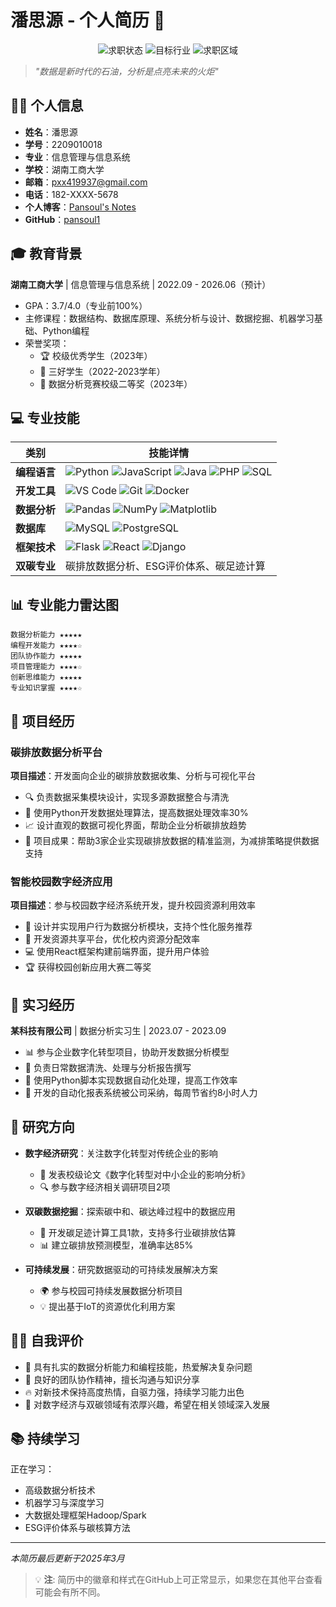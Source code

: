 # 潘思源 - 个人简历 📄

<div align="center">
  <img src="https://img.shields.io/badge/状态-求职中-brightgreen" alt="求职状态" />
  <img src="https://img.shields.io/badge/行业-数字经济/双碳-blue" alt="目标行业" />
  <img src="https://img.shields.io/badge/位置-全国-orange" alt="求职区域" />
</div>

> *"数据是新时代的石油，分析是点亮未来的火炬"*

## 👨‍💼 个人信息
- **姓名**：潘思源
- **学号**：2209010018
- **专业**：信息管理与信息系统
- **学校**：湖南工商大学
- **邮箱**：pxx419937@gmail.com  
- **电话**：182-XXXX-5678
- **个人博客**：[Pansoul's Notes](https://pansoul.site)
- **GitHub**：[pansoul1](https://github.com/pansoul1)

## 🎓 教育背景
**湖南工商大学** | 信息管理与信息系统 | 2022.09 - 2026.06（预计）
- GPA：3.7/4.0（专业前100%）
- 主修课程：数据结构、数据库原理、系统分析与设计、数据挖掘、机器学习基础、Python编程
- 荣誉奖项：
  * 🏆 校级优秀学生（2023年）
  * 🏅 三好学生（2022-2023学年）
  * 🎯 数据分析竞赛校级二等奖（2023年）

## 💻 专业技能

| 类别 | 技能详情 |
|------|---------|
| **编程语言** | ![Python](https://img.shields.io/badge/-Python-3776AB?style=flat&logo=python&logoColor=white) ![JavaScript](https://img.shields.io/badge/-JavaScript-F7DF1E?style=flat&logo=javascript&logoColor=black) ![Java](https://img.shields.io/badge/-Java-007396?style=flat&logo=java&logoColor=white) ![PHP](https://img.shields.io/badge/-PHP-777BB4?style=flat&logo=php&logoColor=white) ![SQL](https://img.shields.io/badge/-SQL-4479A1?style=flat&logo=mysql&logoColor=white) |
| **开发工具** | ![VS Code](https://img.shields.io/badge/-VS%20Code-007ACC?style=flat&logo=visual-studio-code&logoColor=white) ![Git](https://img.shields.io/badge/-Git-F05032?style=flat&logo=git&logoColor=white) ![Docker](https://img.shields.io/badge/-Docker-2496ED?style=flat&logo=docker&logoColor=white) |
| **数据分析** | ![Pandas](https://img.shields.io/badge/-Pandas-150458?style=flat&logo=pandas&logoColor=white) ![NumPy](https://img.shields.io/badge/-NumPy-013243?style=flat&logo=numpy&logoColor=white) ![Matplotlib](https://img.shields.io/badge/-Matplotlib-11557c?style=flat) |
| **数据库** | ![MySQL](https://img.shields.io/badge/-MySQL-4479A1?style=flat&logo=mysql&logoColor=white) ![PostgreSQL](https://img.shields.io/badge/-PostgreSQL-336791?style=flat&logo=postgresql&logoColor=white) |
| **框架技术** | ![Flask](https://img.shields.io/badge/-Flask-000000?style=flat&logo=flask&logoColor=white) ![React](https://img.shields.io/badge/-React-61DAFB?style=flat&logo=react&logoColor=black) ![Django](https://img.shields.io/badge/-Django-092E20?style=flat&logo=django&logoColor=white) |
| **双碳专业** | 碳排放数据分析、ESG评价体系、碳足迹计算 |

## 📊 专业能力雷达图

```
数据分析能力 ★★★★★
编程开发能力 ★★★★☆
团队协作能力 ★★★★★
项目管理能力 ★★★★☆
创新思维能力 ★★★★★
专业知识掌握 ★★★★☆
```

## 🚀 项目经历
### 碳排放数据分析平台
**项目描述**：开发面向企业的碳排放数据收集、分析与可视化平台
- 🔍 负责数据采集模块设计，实现多源数据整合与清洗
- 🐍 使用Python开发数据处理算法，提高数据处理效率30%
- 📈 设计直观的数据可视化界面，帮助企业分析碳排放趋势
- 🌟 项目成果：帮助3家企业实现碳排放数据的精准监测，为减排策略提供数据支持

### 智能校园数字经济应用
**项目描述**：参与校园数字经济系统开发，提升校园资源利用效率
- 👥 设计并实现用户行为数据分析模块，支持个性化服务推荐
- 🔄 开发资源共享平台，优化校内资源分配效率
- 💻 使用React框架构建前端界面，提升用户体验
- 🏆 获得校园创新应用大赛二等奖

## 💼 实习经历
**某科技有限公司** | 数据分析实习生 | 2023.07 - 2023.09
- 📊 参与企业数字化转型项目，协助开发数据分析模型
- 🧹 负责日常数据清洗、处理与分析报告撰写
- 🤖 使用Python脚本实现数据自动化处理，提高工作效率
- 📝 开发的自动化报表系统被公司采纳，每周节省约8小时人力

## 🔬 研究方向
- **数字经济研究**：关注数字化转型对传统企业的影响
  - 📑 发表校级论文《数字化转型对中小企业的影响分析》
  - 🔍 参与数字经济相关调研项目2项
  
- **双碳数据挖掘**：探索碳中和、碳达峰过程中的数据应用
  - 🌱 开发碳足迹计算工具1款，支持多行业碳排放估算
  - 📊 建立碳排放预测模型，准确率达85%
  
- **可持续发展**：研究数据驱动的可持续发展解决方案
  - 🌍 参与校园可持续发展数据分析项目
  - 💡 提出基于IoT的资源优化利用方案

## 🙋‍♂️ 自我评价
- 💪 具有扎实的数据分析能力和编程技能，热爱解决复杂问题
- 🤝 良好的团队协作精神，擅长沟通与知识分享
- 🔥 对新技术保持高度热情，自驱力强，持续学习能力出色
- 🌱 对数字经济与双碳领域有浓厚兴趣，希望在相关领域深入发展

## 📚 持续学习
正在学习：
- 高级数据分析技术
- 机器学习与深度学习
- 大数据处理框架Hadoop/Spark
- ESG评价体系与碳核算方法

---

*本简历最后更新于2025年3月*

> 💡 **注**: 简历中的徽章和样式在GitHub上可正常显示，如果您在其他平台查看可能会有所不同。
